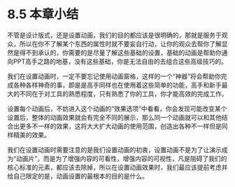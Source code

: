 # 8.5  本章小结

不管是设计版式，还是设置动画，我们的目的都应该是很明确的，那就是服务于观众，所以在你不了解某个东西的属性时就不要妄自行动，让你的观众去帮你了解显然是得不到承认的，你需要的是尽量了解这些基础的设置，基础的动画是帮助你通向PPT高手之路的地基，没有这些基础，你是无法自由的去组合这些高级技巧的。

我们在设置动画时，一定不要忘记使用动画窗格，这样的一个“神器”将会帮助你完成各种各样神奇的事，即是是高手同样也在使用着这些简单的功能，高手和新手最大的不同在于对工具的熟悉程度，只有熟悉了你的工具，你才能高效的完成工作。

设置每个动画后，不妨进入这个动画的“效果选项”中看看，你会发现可能改变某个设置后，整体的动画效果就会有完全不同的展示，那么同一个动画就可以和其他结合出更多不一样的效果，这将大大扩大动画的使用范围，创造出各种不一样但是同样精美的效果。

我们在设置动画时需要注意的是我们设置动画的初衷，设置动画不是为了让演示成为“动画片”，而是为了增强内容的可看性，增强内容的可视性，凡是阻碍了我们的核心标准的元素，都应该去除掉，所以在设置动画效果时，我们最应该提前考虑并给自己限定的是，动画设置的最根本的目的是什么。

